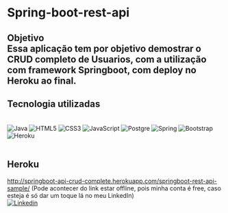 # Spring-boot-rest-api

## Objetivo<br>Essa aplicação tem por objetivo demostrar o CRUD completo de Usuarios, com a utilização com framework Springboot, com deploy no Heroku ao final.


## Tecnologia utilizadas
<div style="display: inline-block"> <br>
   <img align="center" alt="Java" src= "https://img.shields.io/badge/Java-ED8B00?style=for-the-badge&logo=java&logoColor=white">
   <img align="center" alt="HTML5" src= "https://img.shields.io/badge/HTML5-E34F26?style=for-the-badge&logo=html5&logoColor=white">
   <img align="center" alt="CSS3" src= "https://img.shields.io/badge/CSS3-1572B6?style=for-the-badge&logo=css3&logoColor=white">
   <img align="center" alt="JavaScript" src= "https://img.shields.io/badge/JavaScript-F7DF1E?style=for-the-badge&logo=javascript&logoColor=black">
   <img align="center" alt="Postgre" src= "https://img.shields.io/badge/PostgreSQL-316192?style=for-the-badge&logo=postgresql&logoColor=white">
   <img align="center" alt="Spring" src= "https://img.shields.io/badge/Spring-6DB33F?style=for-the-badge&logo=spring&logoColor=white">
   <img align="center" alt="Bootstrap" src= "https://img.shields.io/badge/Bootstrap-563D7C?style=for-the-badge&logo=bootstrap&logoColor=white">
   <img align="center" alt="Heroku" src= "https://img.shields.io/badge/Heroku-430098?style=for-the-badge&logo=heroku&logoColor=white">
<div> <br>
  
## Heroku
  http://springboot-api-crud-complete.herokuapp.com/springboot-rest-api-sample/ 
  (Pode acontecer do link estar offline, pois minha conta é free, caso esteja é só dar um toque lá no meu LinkedIn)<br>
  <a href="https://www.linkedin.com/in/ricardo-ferraz-568bb81b8/" onclick='window.open("https://www.linkedin.com/in/ricardo-ferraz-568bb81b8/");return false;'><img align="center" alt="Linkedin" src= "https://img.shields.io/badge/LinkedIn-0077B5?style=for-the-badge&logo=linkedin&logoColor=white"></a>
